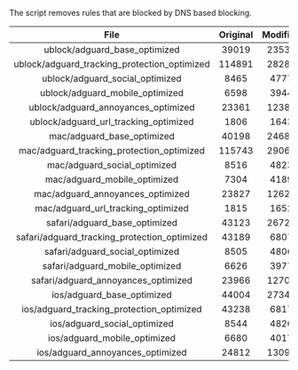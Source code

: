 The script removes rules that are blocked by DNS based blocking.


| File | Original | Modified |
|:----:|:-----:|:-----:|
| ublock/adguard_base_optimized | 39019 | 23532 |
| ublock/adguard_tracking_protection_optimized | 114891 | 28287 |
| ublock/adguard_social_optimized | 8465 | 4777 |
| ublock/adguard_mobile_optimized | 6598 | 3944 |
| ublock/adguard_annoyances_optimized | 23361 | 12384 |
| ublock/adguard_url_tracking_optimized | 1806 | 1643 |
| mac/adguard_base_optimized | 40198 | 24686 |
| mac/adguard_tracking_protection_optimized | 115743 | 29066 |
| mac/adguard_social_optimized | 8516 | 4823 |
| mac/adguard_mobile_optimized | 7304 | 4189 |
| mac/adguard_annoyances_optimized | 23827 | 12622 |
| mac/adguard_url_tracking_optimized | 1815 | 1652 |
| safari/adguard_base_optimized | 43123 | 26727 |
| safari/adguard_tracking_protection_optimized | 43189 | 6807 |
| safari/adguard_social_optimized | 8505 | 4806 |
| safari/adguard_mobile_optimized | 6626 | 3977 |
| safari/adguard_annoyances_optimized | 23966 | 12702 |
| ios/adguard_base_optimized | 44004 | 27344 |
| ios/adguard_tracking_protection_optimized | 43238 | 6817 |
| ios/adguard_social_optimized | 8544 | 4826 |
| ios/adguard_mobile_optimized | 6680 | 4017 |
| ios/adguard_annoyances_optimized | 24812 | 13094 |
